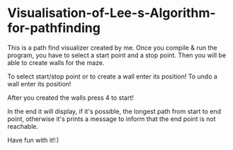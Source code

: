 # Visualisation-of-Lee-s-Algorithm-for-pathfinding
This is a path find visualizer created by me. Once you compile & run the program, you have to select a start point and a stop point. Then you will be able to create walls for the maze.

To select start/stop point or to create a wall enter its position! To undo a wall enter its position!

After you created the walls press 4 to start!

In the end it will display, if it's possible, the longest path from start to end point, otherwise it's prints a message to inform that the end point is not reachable.

Have fun with it!:)
